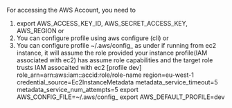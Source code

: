 For accessing the AWS Account, you need to
1. export AWS_ACCESS_KEY_ID, AWS_SECRET_ACCESS_KEY, AWS_REGION
     or
2. You can configure profile using aws configure (cli)
     or
3. You can configure profile ~/.aws/config_<file> as under if running from ec2 instance, it will assume the role provided your instance profile(IAM associated with ec2) has assume role capabilities and the target role trusts IAM assocaited with ec2
                     [profile dev]
                     role_arn=arn:aws:iam::accid:role/role-name
                     region=eu-west-1
                     credential_source=Ec2InstanceMetadata
                     metadata_service_timeout=5
                     metadata_service_num_attempts=5
   export AWS_CONFIG_FILE=~/.aws/config_<file>
   export AWS_DEFAULT_PROFILE=dev
